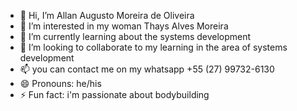 - 👋 Hi, I’m Allan Augusto Moreira de Oliveira
- 👀 I’m interested in my woman Thays Alves Moreira
- 🌱 I’m currently learning about the systems development
- 💞️ I’m looking to collaborate to my learning in the area of systems development 
- 📫 you can contact me on my whatsapp +55 (27) 99732-6130
- 😄 Pronouns: he/his
- ⚡ Fun fact: i'm passionate about bodybuilding

<!---
AA-MOREIRA/AA-MOREIRA is a ✨ special ✨ repository because its `README.md` (this file) appears on your GitHub profile.
You can click the Preview link to take a look at your changes.
--->
